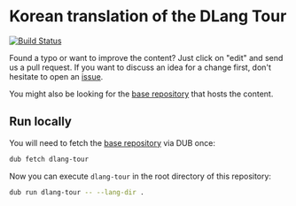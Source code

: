 Korean translation of the DLang Tour
==============================================

[![Build Status](https://travis-ci.org/dlang-tour/korean.svg?branch=master)](https://travis-ci.org/dlang-tour/korean)

Found a typo or want to improve the content?
Just click on "edit" and send us a pull request.
If you want to discuss an idea for a change first,
don't hesitate to open an [issue](https://github.com/dlang-tour/korean/issues).

You might also be looking for the [base repository](https://github.com/dlang-tour/dlang-tour)
that hosts the content.

Run locally
-----------

You will need to fetch the [base repository](https://github.com/dlang-tour/dlang-tour) via DUB once:

```sh
dub fetch dlang-tour
```

Now you can execute `dlang-tour` in the root directory of this repository:

```sh
dub run dlang-tour -- --lang-dir .
```
